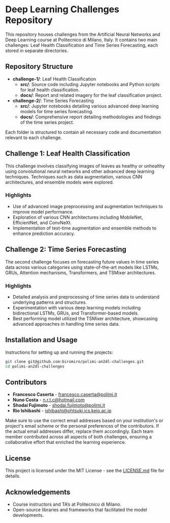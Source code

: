 # Deep Learning Challenges Repository

This repository houses challenges from the Artificial Neural Networks and Deep Learning course at Politecnico di Milano, Italy. It contains two main challenges: Leaf Health Classification and Time Series Forecasting, each stored in separate directories.

## Repository Structure

- **challenge-1/**: Leaf Health Classification
  - **src/**: Source code including Jupyter notebooks and Python scripts for leaf health classification.
  - **docs/**: Report and related imagery for the leaf classification project.
- **challenge-2/**: Time Series Forecasting
  - **src/**: Jupyter notebooks detailing various advanced deep learning models for time series forecasting.
  - **docs/**: Comprehensive report detailing methodologies and findings of the time series project.

Each folder is structured to contain all necessary code and documentation relevant to each challenge.

## Challenge 1: Leaf Health Classification

This challenge involves classifying images of leaves as healthy or unhealthy using convolutional neural networks and other advanced deep learning techniques. Techniques such as data augmentation, various CNN architectures, and ensemble models were explored.

### Highlights

- Use of advanced image preprocessing and augmentation techniques to improve model performance.
- Exploration of various CNN architectures including MobileNet, EfficientNet, and ConvNeXt.
- Implementation of test-time augmentation and ensemble methods to enhance prediction accuracy.

## Challenge 2: Time Series Forecasting

The second challenge focuses on forecasting future values in time series data across various categories using state-of-the-art models like LSTMs, GRUs, Attention mechanisms, Transformers, and TSMixer architectures.

### Highlights

- Detailed analysis and preprocessing of time series data to understand underlying patterns and structures.
- Experimentation with various deep learning models including bidirectional LSTMs, GRUs, and Transformer-based models.
- Best performing model utilized the TSMixer architecture, showcasing advanced approaches in handling time series data.

## Installation and Usage

Instructions for setting up and running the projects:
```bash
git clone git@github.com:biromiro/polimi-an2dl-challenges.git
cd polimi-an2dl-challenges
```

## Contributors

- **Francesco Caserta** - francesco.caserta@polimi.it
- **Nuno Costa** - n.r.t.c@hotmail.com
- **Shodai Fujimoto** - shodai.fujimoto@polimi.it
- **Rio Ishibashi** - ishibashi@ohtsuki.ics.keio.ac.jp

Make sure to use the correct email addresses based on your institution's or project's email scheme or the personal preferences of the contributors. If the actual email addresses differ, replace them accordingly.
Each team member contributed across all aspects of both challenges, ensuring a collaborative effort that enriched the learning experience.

## License

This project is licensed under the MIT License - see the [LICENSE.md](LICENSE.md) file for details.

## Acknowledgements

- Course instructors and TA’s at Politecnico di Milano.
- Open-source libraries and frameworks that facilitated the model developments.
